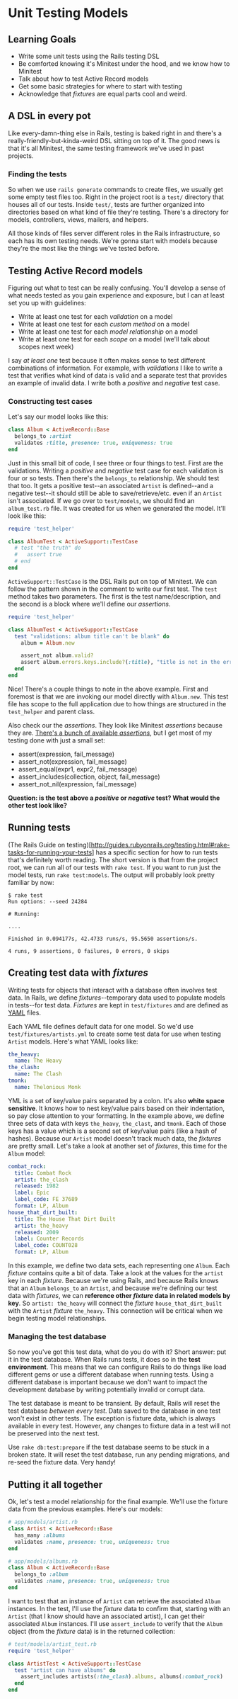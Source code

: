 # Unit Testing Models
## Learning Goals
- Write some unit tests using the Rails testing DSL
- Be comforted knowing it's Minitest under the hood, and we know how to Minitest
- Talk about how to test Active Record models
- Get some basic strategies for where to start with testing
- Acknowledge that _fixtures_ are equal parts cool and weird.

## A DSL in every pot
Like every-damn-thing else in Rails, testing is baked right in and there's a really-friendly-but-kinda-weird DSL sitting on top of it. The good news is that it's all Minitest, the same testing framework we've used in past projects.


### Finding the tests
So when we use `rails generate` commands to create files, we usually get some empty test files too. Right in the project root is a `test/` directory that houses all of our tests. Inside `test/`, tests are further organized into directories based on what kind of file they're testing. There's a directory for models, controllers, views, mailers, and helpers.

All those kinds of files server different roles in the Rails infrastructure, so each has its own testing needs. We're gonna start with models because they're the most like the things we've tested before.

## Testing Active Record models
Figuring out what to test can be really confusing. You'll develop a sense of what needs tested as you gain experience and exposure, but I can at least set you up with guidelines:

- Write at least one test for each _validation_ on a model
- Write at least one test for each _custom method_ on a model
- Write at least one test for each _model relationship_ on a model
- Write at least one test for each _scope_ on a model (we'll talk about scopes next week)

I say _at least one_ test because it often makes sense to test different combinations of information. For example, with _validations_ I like to write a test that verifies what kind of data is valid and a separate test that provides an example of invalid data. I write both a _positive_ and _negative_ test case.

### Constructing test cases
Let's say our model looks like this:

```ruby
class Album < ActiveRecord::Base
  belongs_to :artist
  validates :title, presence: true, uniqueness: true
end
```

Just in this small bit of code, I see three or four things to test. First are the validations. Writing a _positive_ and _negative_ test case for each validation is four or so tests. Then there's the `belongs_to` relationship. We should test that too. It gets a positive test--an associated `Artist` is defined--and a negative test--it should still be able to save/retrieve/etc. even if an `Artist` isn't associated. If we go over to `test/models`, we should find an `album_test.rb` file. It was created for us when we generated the model. It'll look like this:

```ruby
require 'test_helper'

class AlbumTest < ActiveSupport::TestCase
  # test "the truth" do
  #   assert true
  # end
end
```

`ActiveSupport::TestCase` is the DSL Rails put on top of Minitest. We can follow the pattern shown in the comment to write our first test. The `test` method takes two parameters. The first is the test name/description, and the second is a block where we'll define our _assertions_.

```ruby
require 'test_helper'

class AlbumTest < ActiveSupport::TestCase
  test "validations: album title can't be blank" do
    album = Album.new

    assert_not album.valid?
    assert album.errors.keys.include?(:title), "title is not in the errors hash"
  end
end
```

Nice! There's a couple things to note in the above example. First and foremost is that we are invoking our model directly with `Album.new`. This test file has scope to the full application due to how things are structured in the `test_helper` and parent class.

Also check our the _assertions_. They look like Minitest _assertions_ because they are. [There's a bunch of available _assertions_](http://guides.rubyonrails.org/testing.html#available-assertions), but I get most of my testing done with just a small set:

- assert(expression, fail_message)
- assert_not(expression, fail_message)
- assert_equal(expr1, expr2, fail_message)
- assert_includes(collection, object, fail_message)
- assert_not_nil(expression, fail_message)

__Question: is the test above a _positive_ or _negative_ test? What would the other test look like?__

## Running tests
(The Rails Guide on testing)[http://guides.rubyonrails.org/testing.html#rake-tasks-for-running-your-tests] has a specific section for how to run tests that's definitely worth reading. The short version is that from the project root, we can run all of our tests with `rake test`. If you want to run just the model tests, run `rake test:models`. The output will probably look pretty familiar by now:

```
$ rake test
Run options: --seed 24284

# Running:

....

Finished in 0.094177s, 42.4733 runs/s, 95.5650 assertions/s.

4 runs, 9 assertions, 0 failures, 0 errors, 0 skips
```

## Creating test data with _fixtures_
Writing tests for objects that interact with a database often involves test data. In Rails, we define _fixtures_--temporary data used to populate models in tests--for test data. _Fixtures_ are kept in `test/fixtures` and are defined as [YAML](http://yaml.org/) files.

Each YAML file defines default data for one model. So we'd use `test/fixtures/artists.yml` to create some test data for use when testing `Artist` models. Here's what YAML looks like:

```yml
the_heavy:
  name: The Heavy
the_clash:
  name: The Clash
tmonk:
  name: Thelonious Monk
```

YML is a set of key/value pairs separated by a colon. It's also __white space sensitive__. It knows how to nest key/value pairs based on their indentation, so pay close attention to your formatting. In the example above, we define three sets of data with keys `the_heavy`, `the_clast`, and `tmonk`. Each of those keys has a value which is a second set of key/value pairs (like a hash of hashes). Because our `Artist` model doesn't track much data, the _fixtures_ are pretty small. Let's take a look at another set of _fixtures_, this time for the `Album` model:

```yml
combat_rock:
  title: Combat Rock
  artist: the_clash
  released: 1982
  label: Epic
  label_code: FE 37689
  format: LP, Album
house_that_dirt_built:
  title: The House That Dirt Built
  artist: the_heavy
  released: 2009
  label: Counter Records
  label_code: COUNT028
  format: LP, Album
```

In this example, we define two data sets, each representing one `Album`. Each _fixture_ contains quite a bit of data. Take a look at the values for the `artist` key in each _fixture_. Because we're using Rails, and because Rails knows that an `Album` `belongs_to` an `Artist`, and because we're defining our test data with _fixtures_, we can __reference other _fixture_ data in related models by key__. So `artist: the_heavy` will connect the _fixture_ `house_that_dirt_built` with the `Artist` _fixture_ `the_heavy`. This connection will be critical when we begin testing model relationships.

### Managing the test database
So now you've got this test data, what do you do with it? Short answer: put it in the test database. When Rails runs tests, it does so in the __test environment__. This means that we can configure Rails to do things like load different gems or use a different database when running tests. Using a different database is important because we don't want to impact the development database by writing potentially invalid or corrupt data.

The test database is meant to be transient. By default, Rails will reset the test database _between every test_. Data saved to the database in one test won't exist in other tests. The exception is fixture data, which is always available in every test. However, any changes to fixture data in a test will not be preserved into the next test.

Use `rake db:test:prepare` if the test database seems to be stuck in a broken state. It will reset the test database, run any pending migrations, and re-seed the fixture data. Very handy!

## Putting it all together
Ok, let's test a model relationship for the final example. We'll use the fixture data from the previous examples. Here's our models:

```ruby
# app/models/artist.rb
class Artist < ActiveRecord::Base
  has_many :albums
  validates :name, presence: true, uniqueness: true
end

# app/models/albums.rb
class Album < ActiveRecord::Base
  belongs_to :album
  validates :name, presence: true, uniqueness: true
end
```

I want to test that an instance of `Artist` can retrieve the associated `Album` instances. In the test, I'll use the _fixture_ data to confirm that, starting with an `Artist` (that I know should have an associated artist), I can get their associated `Album` instances. I'll use `assert_include` to verify that the `Album` object (from the _fixture_ data) is in the returned collection:

```ruby
# test/models/artist_test.rb
require 'test_helper'

class ArtistTest < ActiveSupport::TestCase
  test "artist can have albums" do
    assert_includes artists(:the_clash).albums, albums(:combat_rock)
  end
end
```
